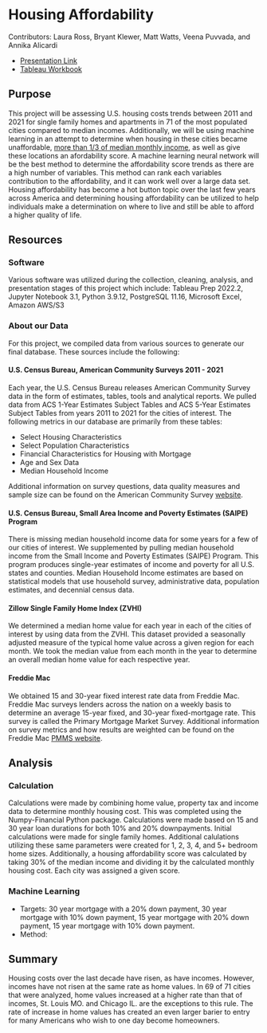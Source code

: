 # Housing Affordability
Contributors: Laura Ross, Bryant Klewer, Matt Watts, Veena Puvvada, and Annika Alicardi

* [Presentation Link](https://docs.google.com/presentation/d/10ihHbhPH5w8b3enussh1Tu3RalZYbiRg6_Voe1-td5E/edit?usp=sharing)
* [Tableau Workbook](https://public.tableau.com/app/profile/laura.ross4379/viz/HousingAffordability2011-2021Draft/AffordabilityHeatMap)

## Purpose
This project will be assessing U.S. housing costs trends between 2011 and 2021 for single family homes and apartments in 71 of the most populated cities compared to median incomes. Additionally, we will be using machine learning in an attempt to determine when housing in these cities became unaffordable, [more than 1/3 of median monthly income](https://www.huduser.gov/portal/pdredge/pdr-edge-featd-article-081417.html), as well as give these locations an afordability score. A machine learning neural network will be the best method to determine the affordability score trends as there are a high number of variables. This method can rank each variables contribution to the affordability, and it can work well over a large data set. Housing affordability has become a hot button topic over the last few years across America and determining housing affordability can be utilized to help individuals make a determination on where to live and still be able to afford a higher quality of life.

## Resources

### Software
Various software was utilized during the collection, cleaning, analysis, and presentation stages of this project which include:
Tableau Prep 2022.2, Jupyter Notebook 3.1, Python 3.9.12, PostgreSQL 11.16, Microsoft Excel, Amazon AWS/S3

### About our Data
For this project, we compiled data from various sources to generate our final database. These sources include the following:

#### U.S. Census Bureau, American Community Surveys 2011 - 2021
Each year, the U.S. Census Bureau releases American Community Survey data in the form of estimates, tables, tools and analytical reports. We pulled data from ACS 1-Year Estimates Subject Tables and ACS 5-Year Estimates Subject Tables from years 2011 to 2021 for the cities of interest. The following metrics in our database are primarily from these tables:
* Select Housing Characteristics
* Select Population Characteristics
* Financial Characteristics for Housing with Mortgage
* Age and Sex Data
* Median Household Income

Additional information on survey questions, data quality measures and sample size can be found on the American Community Survey [website](https://www.census.gov/programs-surveys/acs/about/top-questions-about-the-survey.html). 

#### U.S. Census Bureau, Small Area Income and Poverty Estimates (SAIPE) Program
There is missing median household income data for some years for a few of our cities of interest. We supplemented by pulling median household income from the Small Income and Poverty Estimates (SAIPE) Program. This program produces single-year estimates of income and poverty for all U.S. states and counties. Median Household Income estimates are based on statistical models that use household survey, administrative data, population estimates, and decennial census data. 

#### Zillow Single Family Home Index (ZVHI)
We determined a median home value for each year in each of the cities of interest by using data from the ZVHI. This dataset provided a seasonally adjusted measure of the typical home value across a given region for each month. We took the median value from each month in the year to determine an overall median home value for each respective year.  

#### Freddie Mac
We obtained 15 and 30-year fixed interest rate data from Freddie Mac. Freddie Mac surveys lenders across the nation on a weekly basis to determine an average 15-year fixed, and 30-year fixed-mortgage rate. This survey is called the Primary Mortgage Market Survey. Additional information on survey metrics and how results are weighted can be found on the Freddie Mac [PMMS website](https://www.freddiemac.com/pmms). 

## Analysis

### Calculation
Calculations were made by combining home value, property tax and income data to determine monthly housing cost. This was completed using the Numpy-Financial Python package. Calculations were made based on 15 and 30 year loan durations for both 10% and 20% downpayments. Initial calculations were made for single family homes. Additional calulations utilizing these same parameters were created for 1, 2, 3, 4, and 5+ bedroom home sizes. Additionally, a housing affordability score was calculated by taking 30% of the median income and dividing it by the calculated monthly housing cost. Each city was assigned a given score. 

### Machine Learning
* Targets: 30 year mortgage with a 20% down payment, 30 year mortgage with 10% down payment, 15 year mortgage with 20% down payment, 15 year mortgage with 10% down payment. 
* Method:

## Summary
Housing costs over the last decade have risen, as have incomes. However, incomes have not risen at the same rate as home values. In 69 of 71 cities that were analyzed, home values increased at a higher rate than that of incomes, St. Louis MO. and Chicago IL. are the exceptions to this rule. The rate of increase in home values has created an even larger barier to entry for many Americans who wish to one day become homeowners.
